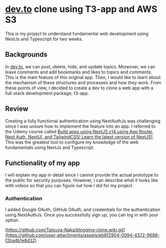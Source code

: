 # [dev.to](https://dev.to/) clone using T3-app and AWS S3

This is my project to understand fundamental web development using NextJs and Typescript for two weeks.

## Backgrounds

In [dev.to](https://dev.to/), we can post, delete, hide, and update topics. Moreover, we can leave comments and add bookmarks and likes to topics and comments. This is the main feature of this original app. 
Then, I would like to learn about the mechanism of these structures and processes and how they work. From these points of view, I decided to create a dev to clone a web app with a full-stack development package, t3-app.

## Review

Creating a fully functional authentication using NextAuthJs was challenging since I was unsure how to implement the feature into an app. I referred to the Udemy course called [Build apps using NextJS v14 using App Router, Next Auth, NextUI, and TailwindCSS! Learn the latest version of NextJS!](https://www.udemy.com/course/next-js-the-complete-developers-guide/learn/lecture/40861083?start=525#overview). This was the greatest tool to configure my knowledge of the web fundamentals using NextJs and Typescript. 

## Functionality of my app

I will explain my app in detail since I cannot provide the actual prototype to the public for security purposes. However, I can describe what it looks like with videos so that you can figure out how I did for my project. 

### Authentication
I added Google OAuth, GitHub OAuth, and credentials for the authentication using NextAuthJs. Once you successfully sign up, you can log in with your option. 

[https://github.com/Tatsuya-Naka/blogging-clone.wiki.git](https://github.com/user-attachments/assets/eb6f2904-0094-4372-9688-f2ba4b1e8d32)
### 
